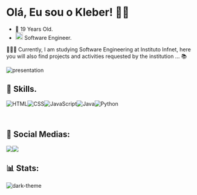 # Olá, Eu sou o Kleber! 👋🏽
 
* 🎈 19 Years Old.
* <img style="width: 20px; height: 20px;" src="https://cdn-icons-png.flaticon.com/512/534/534621.png"> Software Engineer.


👨🏽‍💻 Currently, I am studying Software Engineering at Instituto Infnet, here you will also find projects and activities requested by the institution ... 📚
<br/>

![presentation](https://user-images.githubusercontent.com/113813046/207380990-5414630e-e54c-46b9-8eb4-32ae865f845c.gif)


## 🧩 Skills.

<p align="center" style="display: flex;">
 <img src="https://img.shields.io/badge/html5%20-%23E34F26.svg?&style=for-the-badge&logo=html5&logoColor=white" alt="HTML"/>
 <img src="https://img.shields.io/badge/css3%20-%231572B6.svg?&style=for-the-badge&logo=css3&logoColor=white" alt="CSS"/>
 <img src="https://img.shields.io/badge/javascript%20-%23323330.svg?&style=for-the-badge&logo=javascript&logoColor=%23F7DF1E" alt="JavaScript"/>
 <img src="https://img.shields.io/badge/java-%23ED8B00.svg?&style=for-the-badge&logo=java&logoColor=white" alt="Java"/>
 <img src="https://img.shields.io/badge/Python-3776AB?style=for-the-badge&logo=python&logoColor=white" alt="Python"/>
 </p>
 
 <br/>
 
 ##  💬 Social Medias:
 <p align="center" style="display: flex;">
  <a href="mailto:kleber_rhuan@hotmail.com" target="_blank" alt="Gmail">
  <img src="https://img.shields.io/badge/Gmail-D14836?style=for-the-badge&logo=gmail&logoColor=white"></a>

  <a href="https://www.linkedin.com/in/kleber-rhuan/" target="_blank" alt="Linkedin">
  <img src="https://img.shields.io/badge/LinkedIn-0077B5?style=for-the-badge&logo=linkedin&logoColor=white" /></a>
 </p>
 
 ## 📊 Stats:
 
<p align="center" style="display:flex;">
<img src="https://github-readme-stats.vercel.app/api?username=KleberRhuan&show_icons=true&theme=dark" alt="dark-theme">
  </p>
